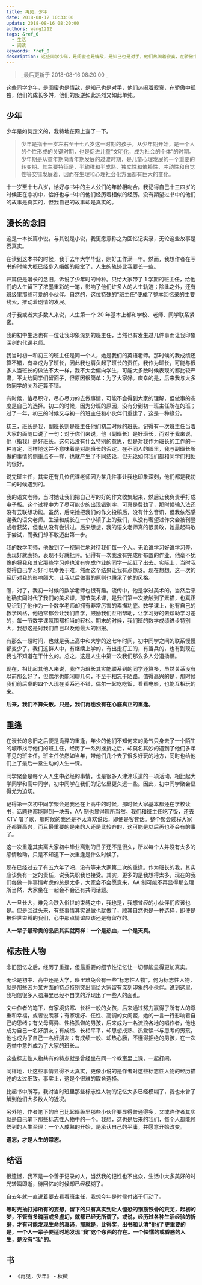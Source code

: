 ```yaml
---
title: 再见，少年
date: 2018-08-12 10:33:00
update: 2018-08-16 08:20:00
authors: wang1212
tags: &ref_0
  - 生活
  - 阅读
keywords: *ref_0
description: 这些同学少年，是闺蜜也是情敌，是知己也是对手，他们热闹着寂寞，在骄傲中孤独，他们的成长多舛，他们的叛逆如此热烈又如此单纯。
---
```


> _最后更新于 2018-08-16 08:20:00 _

这些同学少年，是闺蜜也是情敌，是知己也是对手，他们热闹着寂寞，在骄傲中孤独，他们的成长多舛，他们的叛逆如此热烈又如此单纯。

<!-- truncate -->

## 少年

少年是如何定义的，我特地在网上查了一下。

> 少年是指十一岁左右至十七八岁这一时期的孩子，从少年期开始，是一个人的个性形成的关键时期，也是促进儿童“文明化，成为社会的个体”的时期。少年期是从童年期向青年期发展的过渡时期，是儿童心理发展的一个重要的转变期。其主要特征是，半幼稚和半成熟、独立性和依赖性、冲动性和自觉性等交错发展着，因而在生理和心理社会化方面都有巨大的变化。

十一岁至十七八岁，恰好与书中的主人公们的年龄相吻合。我记得自己十三四岁的时候正在念初中，恰好也与书中的他们经历着相似的经历。没有期望过书中的他们的故事是真实的，但我自己的故事却是真实的。

## 漫长的念旧

这是一本长篇小说，与其说是小说，我更愿意称之为回忆记实录，无论这些故事是否真实。

在读到这本书的时候，我于去年大学毕业，刚好工作满一年。然而，我想作者在写书的时候大概已经步入婚姻的殿堂了，人生的轨迹比我要长一些。

开篇便是漫长的念旧，诉说了少年时的种种。只给大家带了 1 学期的班主任，给他们的人生留下了浓墨重彩的一笔，影响了他们许多人的人生轨迹；除此之外，还有班级里那些可爱的小伙伴。自然的，这位特殊的“班主任”便成了整本回忆录的主要线索，推动着剧情的发展。

对于我或者大多数人来说，人生第一个 20 年基本上都和学校、老师、同学联系紧密。

我的初中生活也有一位让我印象深刻的班主任，当然也有发生过几件事而让我印象深刻的代课老师。

我当时初一和初三的班主任是同一个人，她是我们的英语老师。那时候的我成绩还算不错，有幸成为了班长，因此我也肩负起了班长的责任。我作为班长，可能与很多人当班长的做法不太一样，我不太会偏向学生，可能大多数时候表现的都比较严肃，不太给同学们留面子，但原因很简单：为了大家好。庆幸的是，后来我与大多数同学的关系还算不错。

有时候，恪尽职守，尽心尽力的去做事情，可能不会得到大家的理解，但做事的态度是自己的选择。初二的时候，因为分班的原因，没有分到初一班主任所在的班；过了一年，初三的时候又与初一的班主任和小伙伴们重逢了，这是一种缘分。

初三，班长是我，副班长则是班主任他们初二时候的班长。记得有一次班主任当着大家的面随口说了一句：对于你们来说，他（副班长）是好班长，而对于我来说，他（指我）是好班长。这句话没有什么特别的意思，但是对我作为班长的工作的一种肯定，同样地这并不意味着是对副班长的否定。在不同人的眼里，我与副班长所做的事情的侧重点不一样，也就产生了不同结论，但无论如何我们都和同学们相处的很好。

说完班主任，其实还有几位代课老师因为某几件事让我也印象深刻，他们都是我初二的时候遇到的。

我的语文老师，当时她让我们把自己写的好的作文收集起来，然后让我负责手打成电子版。这个过程中为了尽可能少的出现错别字，可真是费劲了，那时候输入法还没有云联想功能。虽然，后来她把我们的作文投稿后，没有什么音讯，但我依然感谢我的语文老师。生活和成长在一个小镇子上的我们，从没有奢望过作文会被刊登或者获奖，但也从没有尝试过。后来想想，我的语文老师真的很勇敢，她最起码敢于尝试，而我们却不敢迈出第一步。

我的数学老师，他做到了一视同仁地对待我们每一个人。无论谁学习好谁学习差，表现好就表扬，表现不好就批评。记得有一次我没有完成所布置的作业，他毫不犹豫的将我和其它那些学习差也没有完成作业的同学一起赶了出去。实际上，当时我觉得自己学习好可以幸免于难，然而这个结果让我有点惊讶。现在想想，这一次的经历对我的影响颇大，让我以后做事的原则也秉承了他的风格。

喔，对了，我初一时候的数学老师也很有趣。流传中，他是学过美术的，当然后来他确实同时代了我们的美术课。那节美术课，是我们第一次接触到了素描，也真正见识到了他作为一个数学老师却拥有非常厉害的素描功底。数学课上，他有自己的教学风格，他通常都会让我们自学，鼓励我们互相帮助，让学习好的去帮助学习差的，每一节数学课氛围都相当的轻松。期末的时候，我们班的数学成绩进步特别大，我想这是对我们自己以及他最大的回报。

有那么一段时间，也就是我上高中和大学的这七年时间，初中同学之间的联系慢慢都变少了。我们这群人中，有继续上学的，有出走打工的，有当兵的，也有到现在我也不知道在干什么的。总之，这是人生中第一次我们那么多人分道扬镳。

现在，相比起其他人来说，我作为班长其实能联系到的同学还算多，虽然关系没有以前那么好了，但偶尔也能闲聊几句，不至于相忘于陌路。值得高兴的是，那时候我们前后桌的四个人现在关系还不错，偶尔一起吃吃饭，看看电影，也能互相玩的来。

**后来，我们不算失散。只是，我们再也没有在心底真正的重逢。**

## 重逢

在漫长的念旧之后便是诡异的重逢，年少的他们不知何来的勇气只身去了一个陌生的城市找寻他们的班主任，经历了一系列挫折之后，却莫名其妙的遇到了他们多年不见的班主任。班主任依然如当年，带他们几个去了很多好玩的地方，同时也给他们上了最后一堂生动的人生一课。

同学聚会是每个人人生中必经的事情，也是很多人津津乐道的一项活动。相比起大学同学和高中同学，初中同学在我们的记忆里更久远一些。因此，初中同学聚会显得尤为迫切。

记得第一次初中同学聚会是我还在上高中的时候，那时候大家基本都还在学校读书，话题也都能聊到一块去，AA 制也显得理所当然。我们和班主任吃了饭，还去 KTV 唱了歌，那时候的我还是不太喜欢说话，即便是客套话。整个聚会过程大家还都算高兴，而且最重要的是来的人还是比较齐的，这可能是以后再也不会有的事了。

这一次重逢其实离大家初中毕业离别的日子还不是很久，所以每个人并没有太多的感情触动，只是不知道下一次重逢是什么时候了。

现在已经过去了有五六年了吧，没有等来大家第二次的重逢。作为班长的我，其实应该负有一定的责任，说我失职我也接受。其实，更多的是我想得太多，现在的我们每做一件事情考虑的总是太多，大家会不会愿意来，AA 制可能不再显得那么理所当然，大家坐在一起会不会还有共同话题。

人一旦长大，难免会跌入俗世的束缚之中，我也是，我想曾经的小伙伴们应该也是。但是回过头来，有些事情其实说做也就做了，顺其自然也是一种选择，即便是被俗世束缚的我们，心中那点情谊应该还是有留存的。

**人一辈子最珍贵的品质其实就两样：一个是热血，一个是天真。**

## 标志性人物

念旧回忆之后，经历了重逢，但最重要的细节性记忆让一切都能显得更加真实。

无论是初中、高中还是大学，班里难免会有一些“标志性人物”，何为标志性人物，就是那些因为某方面的特点特别突出而给大家留有深刻印象的小伙伴。说到这里，我相信很多人脑海里已经不自觉的浮现出了一些人的面孔。

文中作者的笔下，有家境贫寒、长相一般的女孩，后来通过努力赢得了所有人的尊重和幸福，或者说羡慕；有家境好、任性、高调的女闺蜜，她的一言一行影响着自己的思绪；有父母离异、性格孤僻的男孩，后来成为一名流浪各地的唱作者，他也成为自己一名好朋友；有成绩、长相平平，却思想成熟、热爱读书与思考的男孩，他也成为了自己一名好朋友；有成绩一般、却热心肠，不懂得拒绝的男孩，在一次选举中意外成为了大家的班长...

这些标志性人物共有的特点就是曾经坐在同一个教室里上课，一起打闹。

同样地，让这些事情显得不太真实，更像小说的是作者对这些标志性人物的经历描述的太过细致。事实上，这是个很难的取舍选择。

比起书中所写，我对当时班里那些标志性人物的记忆大多已经模糊了，我也未曾了解到他们大多数人的近况。

另外地，作者笔下的自己比起班级里那些小伙伴要显得普通得多，又或许作者其实就是自己笔下那些标志性人物中的一个。我想，这也是后来的我们，每个人都能领悟到的人生至理：一个人成熟的开始，是承认自己的平庸，并愿意开始改变。

**遗忘，才是人生的常态。**

## 结语

很遗憾，我不是一个善于记录的人，当然我的记性也不出众，生活中大多美好的时光转瞬即逝，待回忆的时候却已经模糊了。

自去年就一直说着要去看看班主任，我想今年是时候付诸于行动了。

**等时光抽打掉所有的妄想，留下的只有真实到让人惶恐的钢筋铁骨的荒芜，起初的梦，不管有多瑰丽或多虚幻，就都已经无所谓了。或说，经历过各种生活经验的折磨，才有可能发现生命的真谛，那就是，比得奖，出书和认清“他们”更重要的是，一个人一辈子要适时地发现“我”这个东西的存在。一个怯懦的或昏惑的人生，是没有“我”的。**

## 书

- 《再见，少年》 - 秋微
